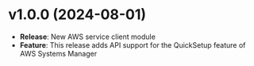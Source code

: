 # v1.0.0 (2024-08-01)

* **Release**: New AWS service client module
* **Feature**: This release adds API support for the QuickSetup feature of AWS Systems Manager

